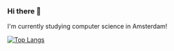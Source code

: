 ### Hi there 👋

I'm currently studying computer science in Amsterdam! 

[![Top Langs](https://github-readme-stats.vercel.app/api/top-langs/?username=freddy-jay&layout=compact&theme=dracula)](https://github.com/anuraghazra/github-readme-stats)
